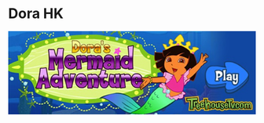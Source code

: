 # Dora HK
![alt text](https://github.com/moonChildLady/dora/blob/main/project/web/images/banner1.jpg?raw=true)
